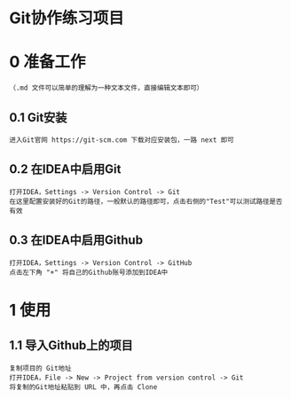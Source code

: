 # Git协作练习项目

# 0 准备工作
    （.md 文件可以简单的理解为一种文本文件，直接编辑文本即可）
## 0.1 Git安装
    进入Git官网 https://git-scm.com 下载对应安装包，一路 next 即可

## 0.2 在IDEA中启用Git
    打开IDEA，Settings -> Version Control -> Git
    在这里配置安装好的Git的路径，一般默认的路径即可，点击右侧的"Test"可以测试路径是否有效

## 0.3 在IDEA中启用Github
    打开IDEA，Settings -> Version Control -> GitHub
    点击左下角 "+" 将自己的Github账号添加到IDEA中

# 1 使用

## 1.1 导入Github上的项目
    复制项目的 Git地址
    打开IDEA，File -> New -> Project from version control -> Git
    将复制的Git地址粘贴到 URL 中，再点击 Clone 